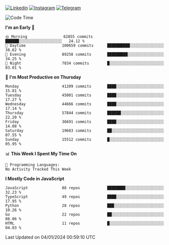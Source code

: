 [![Linkedin](https://img.shields.io/badge/-Archie-blue?style=flat-square&labelColor=gray&logo=Linkedin&logoColor=white&link=https://www.linkedin.com/in/archisdi)](https://www.linkedin.com/in/archisdi)
[![Instagram](https://img.shields.io/badge/-@archisdi-orange?style=flat-square&labelColor=gray&logo=Instagram&logoColor=white&link=https://www.instagram.com/archisdi)](https://www.instagram.com/archisdi)
[![Telegram](https://img.shields.io/badge/-aai-informational?style=flat-square&labelColor=gray&logo=telegram&logoColor=white&link=https://t.me/archisdi)](https://t.me/archisdi)

<!--START_SECTION:waka-->
![Code Time](http://img.shields.io/badge/Code%20Time-2%2C495%20hrs%2046%20mins-blue)

**I'm an Early 🐤** 

```text
🌞 Morning                62855 commits       ██████░░░░░░░░░░░░░░░░░░░   24.12 % 
🌆 Daytime                100659 commits      ██████████░░░░░░░░░░░░░░░   38.62 % 
🌃 Evening                89258 commits       █████████░░░░░░░░░░░░░░░░   34.25 % 
🌙 Night                  7834 commits        █░░░░░░░░░░░░░░░░░░░░░░░░   03.01 % 
```
📅 **I'm Most Productive on Thursday** 

```text
Monday                   41209 commits       ████░░░░░░░░░░░░░░░░░░░░░   15.81 % 
Tuesday                  45001 commits       ████░░░░░░░░░░░░░░░░░░░░░   17.27 % 
Wednesday                44666 commits       ████░░░░░░░░░░░░░░░░░░░░░   17.14 % 
Thursday                 57844 commits       ██████░░░░░░░░░░░░░░░░░░░   22.20 % 
Friday                   36691 commits       ████░░░░░░░░░░░░░░░░░░░░░   14.08 % 
Saturday                 19683 commits       ██░░░░░░░░░░░░░░░░░░░░░░░   07.55 % 
Sunday                   15512 commits       █░░░░░░░░░░░░░░░░░░░░░░░░   05.95 % 
```


📊 **This Week I Spent My Time On** 

```text
💬 Programming Languages: 
No Activity Tracked This Week
```

**I Mostly Code in JavaScript** 

```text
JavaScript               88 repos            ████████░░░░░░░░░░░░░░░░░   32.23 % 
TypeScript               49 repos            ████░░░░░░░░░░░░░░░░░░░░░   17.95 % 
Python                   28 repos            ███░░░░░░░░░░░░░░░░░░░░░░   10.26 % 
Go                       22 repos            ██░░░░░░░░░░░░░░░░░░░░░░░   08.06 % 
HTML                     11 repos            █░░░░░░░░░░░░░░░░░░░░░░░░   04.03 % 
```




 Last Updated on 04/01/2024 00:59:10 UTC
<!--END_SECTION:waka-->